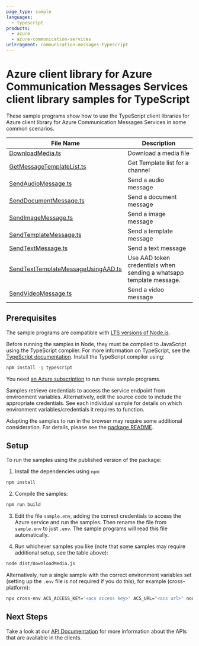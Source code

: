```yaml
---
page_type: sample
languages:
  - typescript
products:
  - azure
  - azure-communication-services
urlFragment: communication-messages-typescript
---
```


# Azure client library for Azure Communication Messages Services client library samples for TypeScript

These sample programs show how to use the TypeScript client libraries for Azure client library for Azure Communication Messages Services in some common scenarios.

| **File Name**                                                         | **Description**                                                     |
| --------------------------------------------------------------------- | ------------------------------------------------------------------- |
| [DownloadMedia.ts][downloadmedia]                                     | Download a media file                                               |
| [GetMessageTemplateList.ts][getmessagetemplatelist]                   | Get Template list for a channel                                     |
| [SendAudioMessage.ts][sendaudiomessage]                               | Send a audio message                                                |
| [SendDocumentMessage.ts][senddocumentmessage]                         | Send a document message                                             |
| [SendImageMessage.ts][sendimagemessage]                               | Send a image message                                                |
| [SendTemplateMessage.ts][sendtemplatemessage]                         | Send a template message                                             |
| [SendTextMessage.ts][sendtextmessage]                                 | Send a text message                                                 |
| [SendTextTemplateMessageUsingAAD.ts][sendtexttemplatemessageusingaad] | Use AAD token credentials when sending a whatsapp template message. |
| [SendVideoMessage.ts][sendvideomessage]                               | Send a video message                                                |

## Prerequisites

The sample programs are compatible with [LTS versions of Node.js](https://github.com/nodejs/release#release-schedule).

Before running the samples in Node, they must be compiled to JavaScript using the TypeScript compiler. For more information on TypeScript, see the [TypeScript documentation][typescript]. Install the TypeScript compiler using:

```bash
npm install -g typescript
```

You need [an Azure subscription][freesub] to run these sample programs.

Samples retrieve credentials to access the service endpoint from environment variables. Alternatively, edit the source code to include the appropriate credentials. See each individual sample for details on which environment variables/credentials it requires to function.

Adapting the samples to run in the browser may require some additional consideration. For details, please see the [package README][package].

## Setup

To run the samples using the published version of the package:

1. Install the dependencies using `npm`:

```bash
npm install
```

2. Compile the samples:

```bash
npm run build
```

3. Edit the file `sample.env`, adding the correct credentials to access the Azure service and run the samples. Then rename the file from `sample.env` to just `.env`. The sample programs will read this file automatically.

4. Run whichever samples you like (note that some samples may require additional setup, see the table above):

```bash
node dist/DownloadMedia.js
```

Alternatively, run a single sample with the correct environment variables set (setting up the `.env` file is not required if you do this), for example (cross-platform):

```bash
npx cross-env ACS_ACCESS_KEY="<acs access key>" ACS_URL="<acs url>" node dist/DownloadMedia.js
```

## Next Steps

Take a look at our [API Documentation][apiref] for more information about the APIs that are available in the clients.

[downloadmedia]: https://github.com/Azure/azure-sdk-for-js/blob/main/sdk/communication/communication-messages-rest/samples/v2/typescript/src/DownloadMedia.ts
[getmessagetemplatelist]: https://github.com/Azure/azure-sdk-for-js/blob/main/sdk/communication/communication-messages-rest/samples/v2/typescript/src/GetMessageTemplateList.ts
[sendaudiomessage]: https://github.com/Azure/azure-sdk-for-js/blob/main/sdk/communication/communication-messages-rest/samples/v2/typescript/src/SendAudioMessage.ts
[senddocumentmessage]: https://github.com/Azure/azure-sdk-for-js/blob/main/sdk/communication/communication-messages-rest/samples/v2/typescript/src/SendDocumentMessage.ts
[sendimagemessage]: https://github.com/Azure/azure-sdk-for-js/blob/main/sdk/communication/communication-messages-rest/samples/v2/typescript/src/SendImageMessage.ts
[sendtemplatemessage]: https://github.com/Azure/azure-sdk-for-js/blob/main/sdk/communication/communication-messages-rest/samples/v2/typescript/src/SendTemplateMessage.ts
[sendtextmessage]: https://github.com/Azure/azure-sdk-for-js/blob/main/sdk/communication/communication-messages-rest/samples/v2/typescript/src/SendTextMessage.ts
[sendtexttemplatemessageusingaad]: https://github.com/Azure/azure-sdk-for-js/blob/main/sdk/communication/communication-messages-rest/samples/v2/typescript/src/SendTextTemplateMessageUsingAAD.ts
[sendvideomessage]: https://github.com/Azure/azure-sdk-for-js/blob/main/sdk/communication/communication-messages-rest/samples/v2/typescript/src/SendVideoMessage.ts
[apiref]: https://learn.microsoft.com/javascript/api/overview/azure/communication-messages-rest-readme?view=azure-node-latest
[freesub]: https://azure.microsoft.com/free/
[package]: https://github.com/Azure/azure-sdk-for-js/tree/main/sdk/communication/communication-messages-rest/README.md
[typescript]: https://www.typescriptlang.org/docs/home.html
